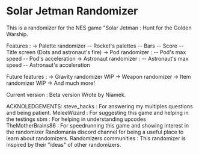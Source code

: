 # Solar Jetman Randomizer

This is a randomizer for the NES game "Solar Jetman : Hunt for the Golden Warship.

Features :
    -> Palette randomizer
        -- Rocket's palettes
        -- Bars
        -- Score
        -- Title screen (Dots and astronaut's fire)
    -> Pod randomizer :
        -- Pod's max speed
        -- Pod's acceleration
    -> Astronaut randomizer :
        -- Astronaut's max speed
        -- Astronaut's acceleration


Future features :
    -> Gravity randomizer
        WIP
    -> Weapon randomizer
    -> Item randomizer
        WIP
    -> And much more!



Current version : Beta version
Wrote by Niamek.



ACKNOLEDGEMENTS:
    steve_hacks : For answering my multiples questions and being patient.
    MeleeWizard : For suggesting this game and helping in the testings
    sbm : For helping in understanding upcodes
    TheMotherBrains86 : For speedrunning this game and showing interest in the randomizer
    Randomania discord channel for being a useful place to learn about randomizers.
    Randomizers communities : This randomizer is inspired by their "ideas" of other randomizers.
